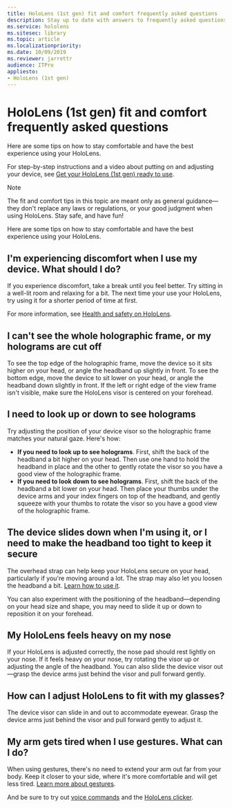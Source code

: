 ```yaml
---
title: HoloLens (1st gen) fit and comfort frequently asked questions
description: Stay up to date with answers to frequently asked questions about how to fit your HoloLens (1st gen) mixed reality device.
ms.service: hololens
ms.sitesec: library
ms.topic: article
ms.localizationpriority:
ms.date: 10/09/2019
ms.reviewer: jarrettr
audience: ITPro
appliesto:
- HoloLens (1st gen)
---
```


# HoloLens (1st gen) fit and comfort frequently asked questions

Here are some tips on how to stay comfortable and have the best experience using your HoloLens.

For step-by-step instructions and a video about putting on and adjusting your device, see [Get your HoloLens (1st gen) ready to use](hololens1-setup.md).

> [!NOTE]
> The fit and comfort tips in this topic are meant only as general guidance&mdash;they don't replace any laws or regulations, or your good judgment when using HoloLens. Stay safe, and have fun!

Here are some tips on how to stay comfortable and have the best experience using your HoloLens.

## I'm experiencing discomfort when I use my device. What should I do?

If you experience discomfort, take a break until you feel better. Try sitting in a well-lit room and relaxing for a bit. The next time your use your HoloLens, try using it for a shorter period of time at first.

For more information, see [Health and safety on HoloLens](https://go.microsoft.com/fwlink/p/?LinkId=746661).

## I can't see the whole holographic frame, or my holograms are cut off

To see the top edge of the holographic frame, move the device so it sits higher on your head, or angle the headband up slightly in front. To see the bottom edge, move the device to sit lower on your head, or angle the headband down slightly in front. If the left or right edge of the view frame isn't visible, make sure the HoloLens visor is centered on your forehead.

## I need to look up or down to see holograms

Try adjusting the position of your device visor so the holographic frame matches your natural gaze. Here's how:

- **If you need to look up to see holograms**. First, shift the back of the headband a bit higher on your head. Then use one hand to hold the headband in place and the other to gently rotate the visor so you have a good view of the holographic frame.
- **If you need to look down to see holograms**. First, shift the back of the headband a bit lower on your head. Then place your thumbs under the device arms and your index fingers on top of the headband, and gently squeeze with your thumbs to rotate the visor so you have a good view of the holographic frame.

## The device slides down when I'm using it, or I need to make the headband too tight to keep it secure

The overhead strap can help keep your HoloLens secure on your head, particularly if you're moving around a lot. The strap may also let you loosen the headband a bit. [Learn how to use it](hololens1-setup.md#adjust-fit).

You can also experiment with the positioning of the headband&mdash;depending on your head size and shape, you may need to slide it up or down to reposition it on your forehead.

## My HoloLens feels heavy on my nose

If your HoloLens is adjusted correctly, the nose pad should rest lightly on your nose. If it feels heavy on your nose, try rotating the visor up or adjusting the angle of the headband. You can also slide the device visor out&mdash;grasp the device arms just behind the visor and pull forward gently.

## How can I adjust HoloLens to fit with my glasses?

The device visor can slide in and out to accommodate eyewear. Grasp the device arms just behind the visor and pull forward gently to adjust it.

## My arm gets tired when I use gestures. What can I do?

When using gestures, there's no need to extend your arm out far from your body. Keep it closer to your side, where it's more comfortable and will get less tired. [Learn more about gestures](hololens1-basic-usage.md#use-hololens-with-your-hands).

And be sure to try out [voice commands](hololens-cortana.md) and the [HoloLens clicker](hololens1-clicker.md).

